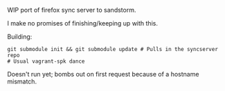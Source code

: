 WIP port of firefox sync server to sandstorm.

I make no promises of finishing/keeping up with this.

Building:

```
git submodule init && git submodule update # Pulls in the syncserver repo
# Usual vagrant-spk dance
```

Doesn't run yet; bombs out on first request because of a hostname mismatch.
